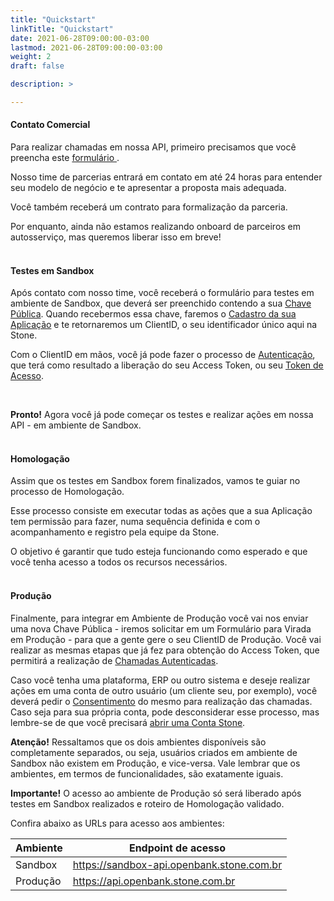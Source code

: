 ```yaml
---
title: "Quickstart"
linkTitle: "Quickstart"
date: 2021-06-28T09:00:00-03:00
lastmod: 2021-06-28T09:00:00-03:00
weight: 2
draft: false

description: >

---
```


#### Contato Comercial 

Para realizar chamadas em nossa API, primeiro precisamos que você preencha este <a href="https://app.pipefy.com/public/form/Qz4ptt_W/?origem_do_lead=Documenta%C3%A7%C3%A3o" target="_blank"> formulário </a>.

Nosso time de parcerias entrará em contato em até 24 horas para entender seu modelo de negócio e te apresentar a proposta mais adequada.

Você também receberá um contrato para formalização da parceria.

Por enquanto, ainda não estamos realizando onboard de parceiros em autosserviço, mas queremos liberar isso em breve! 
<br>
<br>

#### Testes em Sandbox

Após contato com nosso time, você receberá o formulário para testes em  ambiente de Sandbox, que deverá ser preenchido contendo a sua [Chave Pública](/docs/guias/token-de-acesso/gerar-chaves-de-acesso/). 
Quando recebermos essa chave, faremos o [Cadastro da sua Aplicação](/docs/guias/token-de-acesso/cadastro-da-aplicacao/) e te retornaremos um ClientID, o seu identificador único aqui na Stone. 

Com o ClientID em mãos, você já pode fazer o processo de [Autenticação](/docs/guias/token-de-acesso/autenticacao/), que terá como resultado a liberação do seu Access Token, ou seu [Token de Acesso](/docs/guias/token-de-acesso/overview/). 

<br>

**Pronto!** Agora você já pode começar os testes e realizar ações em nossa API - em ambiente de Sandbox. 
<br>
<br>

#### Homologação

Assim que os testes em Sandbox forem finalizados, vamos te guiar no processo de Homologação. 

Esse processo consiste em executar todas as ações que a sua Aplicação tem permissão para fazer, numa sequência definida e com o acompanhamento e registro pela equipe da Stone. 

O objetivo é garantir que tudo esteja funcionando como esperado e que você tenha acesso a todos os recursos necessários.
<br>
<br>

#### Produção

Finalmente, para integrar em Ambiente de Produção você vai nos enviar uma nova Chave Pública - iremos solicitar em um Formulário para Virada em Produção - para que a gente gere o seu ClientID de Produção. Você vai realizar as mesmas etapas que já fez para obtenção do Access Token, que permitirá a realização de [Chamadas Autenticadas](/docs/guias/token-de-acesso/chamada-autenticada/). 

Caso você tenha uma plataforma, ERP ou outro sistema e deseje realizar ações em uma conta de outro usuário (um cliente seu, por exemplo), você deverá pedir o [Consentimento](/docs/guias/consentimento/overview/) do mesmo para realização das chamadas. Caso seja para sua própria conta, pode desconsiderar esse processo, mas lembre-se de que você precisará [abrir uma Conta Stone](/docs/guias/conta-de-pagamento/abertura-de-conta/). 

**Atenção!** Ressaltamos que os dois ambientes disponíveis são completamente separados, ou seja, usuários criados em ambiente de Sandbox não existem em Produção, e vice-versa. Vale lembrar que os ambientes, em termos de funcionalidades, são exatamente iguais.

**Importante!** O acesso ao ambiente de Produção só será  liberado após testes em Sandbox realizados e roteiro de Homologação validado. 

Confira abaixo as URLs para acesso aos ambientes:

| Ambiente | Endpoint de acesso |
| -------- | ------------------ |
| Sandbox  | https://sandbox-api.openbank.stone.com.br |
| Produção | https://api.openbank.stone.com.br |

